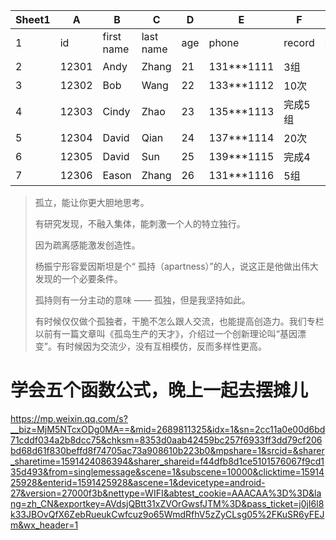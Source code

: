 | Sheet1 | A     | B          | C         | D    | E          | F       | G     |
| ------ | ----- | ---------- | --------- | ---- | ---------- | ------- | ----- |
| 1      | id    | first name | last name | age  | phone      | record  | score |
| 2      | 12301 | Andy       | Zhang     | 21   | 131***1111 | 3组     | 70    |
| 3      | 12302 | Bob        | Wang      | 22   | 133***1112 | 10次    | 55    |
| 4      | 12303 | Cindy      | Zhao      | 23   | 135***1113 | 完成5组 | 91    |
| 5      | 12304 | David      | Qian      | 24   | 137***1114 | 20次    | 60    |
| 6      | 12305 | David      | Sun       | 25   | 139***1115 | 完成4   | 86    |
| 7      | 12306 | Eason      | Zhang     | 26   | 131***1116 | 5组     | 95    |



>孤立，能让你更大胆地思考。
>
>有研究发现，不融入集体，能刺激一个人的特立独行。
>
>因为疏离感能激发创造性。
>
>杨振宁形容爱因斯坦是个“ 孤持（apartness）”的人，说这正是他做出伟大发现的一个必要条件。
>
>孤持则有一分主动的意味 —— 孤独，但是我坚持如此。
>
>有时候仅仅做个孤独者，干脆不怎么跟人交流，也能提高创造力。我们专栏以前有一篇文章叫《孤岛生产的天才》，介绍过一个创新理论叫“基因漂变”。有时候因为交流少，没有互相模仿，反而多样性更高。


# 学会五个函数公式，晚上一起去摆摊儿
https://mp.weixin.qq.com/s?__biz=MjM5NTcxODg0MA==&mid=2689811325&idx=1&sn=2cc11a0e00d6bd71cddf034a2b8dcc75&chksm=8353d0aab42459bc257f6933ff3dd79cf206bd68d61f830beffd8f74705ac73a908610b223b0&mpshare=1&srcid=&sharer_sharetime=1591424086394&sharer_shareid=f44dfb8d1ce5101576067f9cd135d493&from=singlemessage&scene=1&subscene=10000&clicktime=1591425928&enterid=1591425928&ascene=1&devicetype=android-27&version=27000f3b&nettype=WIFI&abtest_cookie=AAACAA%3D%3D&lang=zh_CN&exportkey=AVdsjQBtt31xZVOrGwsfJTM%3D&pass_ticket=j0jI6l8k33JBOvQfX6ZebRueukCwfcuz9o65WmdRfhV5zZyCLsg05%2FKuSR6yFEJm&wx_header=1
